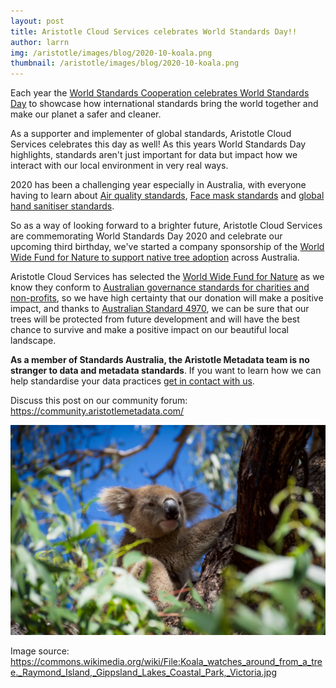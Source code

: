 ```yaml
---
layout: post
title: Aristotle Cloud Services celebrates World Standards Day!!
author: larrn
img: /aristotle/images/blog/2020-10-koala.png
thumbnail: /aristotle/images/blog/2020-10-koala.png
---
```


Each year the [World Standards Cooperation celebrates World Standards Day](https://www.worldstandardscooperation.org/world-standards-day/world-standards-day-2020/) to showcase how international standards bring the world together and make our planet a safer and cleaner.

As a supporter and implementer of global standards, Aristotle Cloud Services celebrates this day as well! As this years World Standards Day highlights, standards aren't just important for data but impact how we interact with our local environment in very real ways.

2020 has been a challenging year especially in Australia, with everyone having to learn about [Air quality standards](https://soe.environment.gov.au/theme/ambient-air-quality/topic/2016/national-air-quality-standards), [Face mask standards](https://www.standards.org.au/standards-catalogue/sa-snz/health/he-013/as--4381-colon-2015) and [global hand sanitiser standards](https://www.ncbi.nlm.nih.gov/books/NBK144054/).

So as a way of looking forward to a brighter future, Aristotle Cloud Services are commemorating World Standards Day 2020 and celebrate our upcoming third birthday, we've started a company sponsorship of the [World Wide Fund for Nature to support native tree adoption](https://donate.wwf.org.au/adopt/tree) across Australia.

Aristotle Cloud Services has selected the [World Wide Fund for Nature]() as we know they conform to [Australian governance standards for charities and non-profits](https://www.acnc.gov.au/tools/topic-guides/governance-standards), so we have high certainty that our donation will make a positive impact, and thanks to [Australian Standard 4970](https://www.standards.org.au/standards-catalogue/sa-snz/agriculture/ev-018/as--4970-2009), we can be sure that our trees will be protected from future development and will have the best chance to survive and make a positive impact on our beautiful local landscape.

**As a member of Standards Australia, the Aristotle Metadata team is no stranger to data and metadata standards**. If you want to learn how we can help standardise your data practices [get in contact with us](/contact.html).

Discuss this post on our community forum: https://community.aristotlemetadata.com/

![Koala](/aristotle/images/blog/2020-10-koala.jpg "Koala")

Image source: https://commons.wikimedia.org/wiki/File:Koala_watches_around_from_a_tree._Raymond_Island,_Gippsland_Lakes_Coastal_Park,_Victoria.jpg